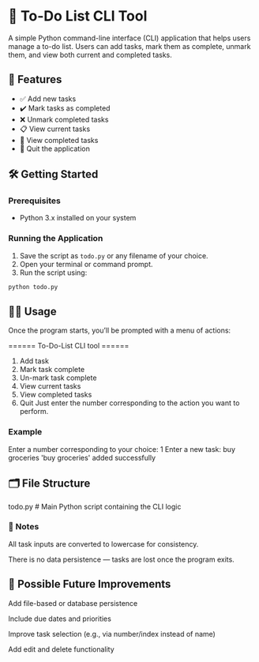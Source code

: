 # 📝 To-Do List CLI Tool

A simple Python command-line interface (CLI) application that helps users manage a to-do list. Users can add tasks, mark them as complete, unmark them, and view both current and completed tasks.

## 📌 Features

- ✅ Add new tasks
- ✔️ Mark tasks as completed
- ❌ Unmark completed tasks
- 📋 View current tasks
- 📁 View completed tasks
- 🚪 Quit the application

## 🛠️ Getting Started

### Prerequisites

- Python 3.x installed on your system

### Running the Application

1. Save the script as `todo.py` or any filename of your choice.
2. Open your terminal or command prompt.
3. Run the script using:

```bash
python todo.py
```
## 🧑‍💻 Usage
Once the program starts, you’ll be prompted with a menu of actions:

====== To-Do-List CLI tool ======
1. Add task
2. Mark task complete
3. Un-mark task complete
4. View current tasks
5. View completed tasks
6. Quit
Just enter the number corresponding to the action you want to perform.

### Example
Enter a number corresponding to your choice: 1
Enter a new task: buy groceries
'buy groceries' added successfully

## 🗂️ File Structure

todo.py         # Main Python script containing the CLI logic

### 🧾 Notes
All task inputs are converted to lowercase for consistency.

There is no data persistence — tasks are lost once the program exits.

## 🚀 Possible Future Improvements
Add file-based or database persistence

Include due dates and priorities

Improve task selection (e.g., via number/index instead of name)

Add edit and delete functionality